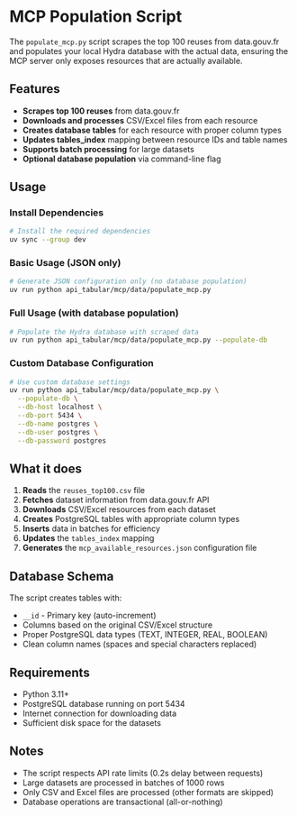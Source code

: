 # MCP Population Script

The `populate_mcp.py` script scrapes the top 100 reuses from data.gouv.fr and populates your local Hydra database with the actual data, ensuring the MCP server only exposes resources that are actually available.

## Features

- **Scrapes top 100 reuses** from data.gouv.fr
- **Downloads and processes** CSV/Excel files from each resource
- **Creates database tables** for each resource with proper column types
- **Updates tables_index** mapping between resource IDs and table names
- **Supports batch processing** for large datasets
- **Optional database population** via command-line flag

## Usage

### Install Dependencies

```bash
# Install the required dependencies
uv sync --group dev
```

### Basic Usage (JSON only)

```bash
# Generate JSON configuration only (no database population)
uv run python api_tabular/mcp/data/populate_mcp.py
```

### Full Usage (with database population)

```bash
# Populate the Hydra database with scraped data
uv run python api_tabular/mcp/data/populate_mcp.py --populate-db
```

### Custom Database Configuration

```bash
# Use custom database settings
uv run python api_tabular/mcp/data/populate_mcp.py \
  --populate-db \
  --db-host localhost \
  --db-port 5434 \
  --db-name postgres \
  --db-user postgres \
  --db-password postgres
```

## What it does

1. **Reads** the `reuses_top100.csv` file
2. **Fetches** dataset information from data.gouv.fr API
3. **Downloads** CSV/Excel resources from each dataset
4. **Creates** PostgreSQL tables with appropriate column types
5. **Inserts** data in batches for efficiency
6. **Updates** the `tables_index` mapping
7. **Generates** the `mcp_available_resources.json` configuration file

## Database Schema

The script creates tables with:
- `__id` - Primary key (auto-increment)
- Columns based on the original CSV/Excel structure
- Proper PostgreSQL data types (TEXT, INTEGER, REAL, BOOLEAN)
- Clean column names (spaces and special characters replaced)

## Requirements

- Python 3.11+
- PostgreSQL database running on port 5434
- Internet connection for downloading data
- Sufficient disk space for the datasets

## Notes

- The script respects API rate limits (0.2s delay between requests)
- Large datasets are processed in batches of 1000 rows
- Only CSV and Excel files are processed (other formats are skipped)
- Database operations are transactional (all-or-nothing)
